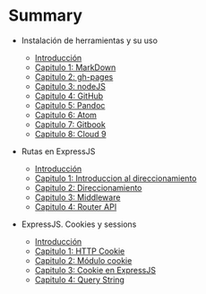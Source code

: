 # Summary

* Instalación de herramientas y su uso
    * [Introducción](manualHerramientas/README.md)
    * [Capitulo 1: MarkDown](manualHerramientas/cap1/cap1.md)
    * [Capitulo 2: gh-pages](manualHerramientas/cap2/cap2.md)
    * [Capitulo 3: nodeJS](manualHerramientas/cap3/cap3.md)
    * [Capitulo 4: GitHub](manualHerramientas/cap4/cap4.md)
    * [Capitulo 5: Pandoc](manualHerramientas/cap5/cap5.md)
    * [Capitulo 6: Atom](manualHerramientas/cap6/cap6.md)
    * [Capitulo 7: Gitbook](manualHerramientas/cap7/cap7.md)
    * [Capitulo 8: Cloud 9](manualHerramientas/cap8/cap8.md)

* Rutas en ExpressJS
    * [Introducción](rutasExpress/README.md)
    * [Capitulo 1: Introduccion al direccionamiento](rutasExpress/cap1/cap1.md)
    * [Capitulo 2: Direccionamiento](rutasExpress/cap2/cap2.md)
    * [Capitulo 3: Middleware](rutasExpress/cap3/cap3.md)
    * [Capitulo 4: Router API](rutasExpress/cap4/cap4.md)

* ExpressJS. Cookies y sessions
    * [Introducción](cookiesSessions/README.md)
    * [Capitulo 1: HTTP Cookie](cookiesSessions/cap1/cap1.md)
    * [Capitulo 2: Módulo cookie](cookiesSessions/cap2/cap2.md)
    * [Capitulo 3: Cookie en ExpressJS](cookiesSessions/cap3/cap3.md)
    * [Capitulo 4: Query String](cookiesSessions/cap4/cap4.md)